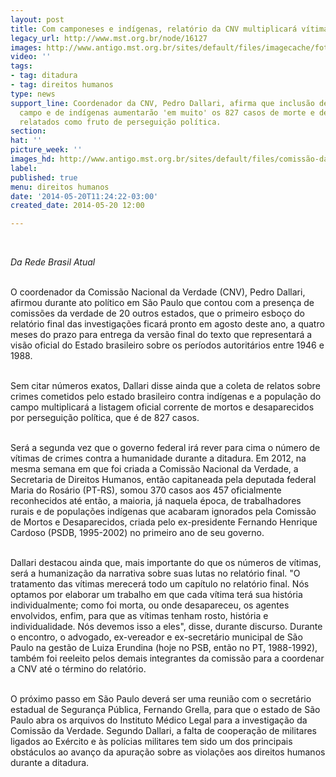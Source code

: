 ```yaml
---
layout: post
title: Com camponeses e indígenas, relatório da CNV multiplicará vítimas da ditadura
legacy_url: http://www.mst.org.br/node/16127
images: http://www.antigo.mst.org.br/sites/default/files/imagecache/foto_destaque/comissão-da-verdade.jpg
video: ''
tags:
- tag: ditadura
- tag: direitos humanos
type: news
support_line: Coordenador da CNV, Pedro Dallari, afirma que inclusão de vítimas do
  campo e de indígenas aumentarão 'em muito' os 827 casos de morte e desaparecimento
  relatados como fruto de perseguição política.
section: 
hat: ''
picture_week: ''
images_hd: http://www.antigo.mst.org.br/sites/default/files/comissão-da-verdade.jpg
label: 
published: true
menu: direitos humanos
date: '2014-05-20T11:24:22-03:00'
created_date: 2014-05-20 12:00

---
```

<p>&nbsp;</p><p><em>Da Rede Brasil Atual<br></em></p><p><br>O coordenador da Comissão Nacional da Verdade (CNV), Pedro Dallari, afirmou durante ato político em São Paulo que contou com a presença de comissões da verdade de 20 outros estados, que o primeiro esboço do relatório final das investigações ficará pronto em agosto deste ano, a quatro meses do prazo para entrega da versão final do texto que representará a visão oficial do Estado brasileiro sobre os períodos autoritários entre 1946 e 1988.</p><p><br>Sem citar números exatos, Dallari disse ainda que a coleta de relatos sobre crimes cometidos pelo estado brasileiro contra indígenas e a população do campo multiplicará a listagem oficial corrente de mortos e desaparecidos por perseguição política, que é de 827 casos.</p><p><br>Será a segunda vez que o governo federal irá rever para cima o número de vítimas de crimes contra a humanidade durante a ditadura. Em 2012, na mesma semana em que foi criada a Comissão Nacional da Verdade, a Secretaria de Direitos Humanos, então capitaneada pela deputada federal Maria do Rosário (PT-RS), somou 370 casos aos 457 oficialmente reconhecidos até então, a maioria, já naquela época, de trabalhadores rurais e de populações indígenas que acabaram ignorados pela Comissão de Mortos e Desaparecidos, criada pelo ex-presidente Fernando Henrique Cardoso (PSDB, 1995-2002) no primeiro ano de seu governo.</p><p><br>Dallari destacou ainda que, mais importante do que os números de vítimas, será a humanização da narrativa sobre suas lutas no relatório final. "O tratamento das vítimas merecerá todo um capítulo no relatório final. Nós optamos por elaborar um trabalho em que cada vítima terá sua história individualmente; como foi morta, ou onde desapareceu, os agentes envolvidos, enfim, para que as vítimas tenham rosto, história e individualidade. Nós devemos isso a eles", disse, durante discurso. Durante o encontro, o advogado, ex-vereador e ex-secretário municipal de São Paulo na gestão de Luiza Erundina (hoje no PSB, então no PT, 1988-1992), também foi reeleito pelos demais integrantes da comissão para a coordenar a CNV até o término do relatório.</p><p><br>O próximo passo em São Paulo deverá ser uma reunião com o secretário estadual de Segurança Pública, Fernando Grella, para que o estado de São Paulo abra os arquivos do Instituto Médico Legal para a investigação da Comissão da Verdade. Segundo Dallari, a falta de cooperação de militares ligados ao Exército e às polícias militares tem sido um dos principais obstáculos ao avanço da apuração sobre as violações aos direitos humanos durante a ditadura.</p><p>&nbsp;</p>
